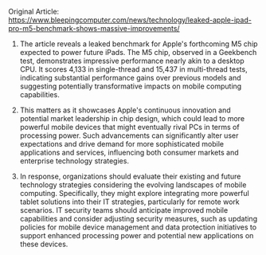 Original Article: https://www.bleepingcomputer.com/news/technology/leaked-apple-ipad-pro-m5-benchmark-shows-massive-improvements/

1) The article reveals a leaked benchmark for Apple's forthcoming M5 chip expected to power future iPads. The M5 chip, observed in a Geekbench test, demonstrates impressive performance nearly akin to a desktop CPU. It scores 4,133 in single-thread and 15,437 in multi-thread tests, indicating substantial performance gains over previous models and suggesting potentially transformative impacts on mobile computing capabilities.

2) This matters as it showcases Apple's continuous innovation and potential market leadership in chip design, which could lead to more powerful mobile devices that might eventually rival PCs in terms of processing power. Such advancements can significantly alter user expectations and drive demand for more sophisticated mobile applications and services, influencing both consumer markets and enterprise technology strategies.

3) In response, organizations should evaluate their existing and future technology strategies considering the evolving landscapes of mobile computing. Specifically, they might explore integrating more powerful tablet solutions into their IT strategies, particularly for remote work scenarios. IT security teams should anticipate improved mobile capabilities and consider adjusting security measures, such as updating policies for mobile device management and data protection initiatives to support enhanced processing power and potential new applications on these devices.